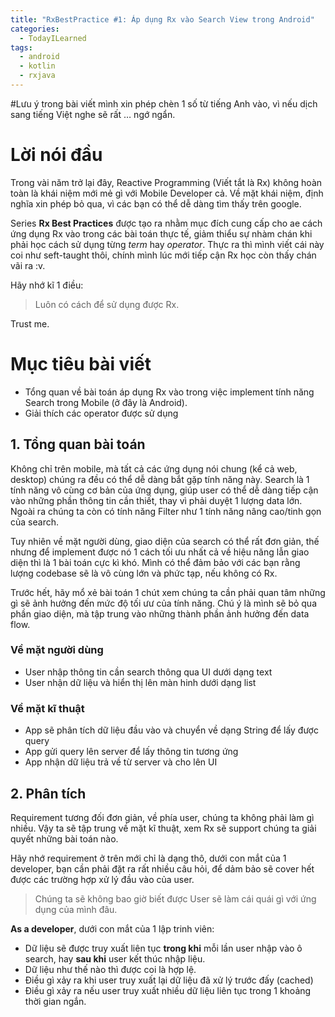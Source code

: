 ```yaml
---
title: "RxBestPractice #1: Áp dụng Rx vào Search View trong Android"
categories:
  - TodayILearned
tags:
  - android
  - kotlin
  - rxjava
---
```


#Lưu ý trong bài viết mình xin phép chèn 1 số từ tiếng Anh vào, vì nếu dịch sang tiếng Việt nghe sẽ rất … ngớ ngẩn. 


# Lời nói đầu 

Trong vài năm trở lại đây, Reactive Programming (Viết tắt là Rx) không hoàn toàn là khái niệm mới mẻ gì với Mobile Developer cả. Về mặt khái niệm, định nghĩa xin phép bỏ qua, vì các bạn có thể dễ dàng tìm thấy trên google.

Series **Rx Best Practices** được tạo ra nhằm mục đích cung cấp cho ae cách ứng dụng Rx vào trong các bài toán thực tế, giảm thiểu sự nhàm chán khi phải học cách sử dụng từng *term* hay *operator*. Thực ra thì mình viết cái này coi như seft-taught thôi, chính mình lúc mới tiếp cận Rx học còn thấy chán vãi ra :v.

Hãy nhớ kĩ 1 điều:

> Luôn có cách để sử dụng được Rx.

Trust me.


# Mục tiêu bài viết
- Tổng quan về bài toán áp dụng Rx vào trong việc implement tính năng Search trong Mobile (ở đây là Android).
- Giải thích các operator được sử dụng

## 1. Tổng quan bài toán

Không chỉ trên mobile, mà tất cả các ứng dụng nói chung (kể cả web, desktop) chúng ra đều có thể dễ dàng bắt gặp tính năng này. Search là 1 tính năng vô cùng cơ bản của ứng dụng, giúp user có thể dễ dàng tiếp cận vào những phần thông tin cần thiết, thay vì phải duyệt 1 lượng data lớn. Ngoài ra chúng ta còn có tính năng Filter như 1 tính năng nâng cao/tinh gọn của search.

Tuy nhiên về mặt người dùng, giao diện của search có thể rất đơn giản, thế nhưng để implement được nó 1 cách tối ưu nhất cả về hiệu năng lẫn giao diện thì là 1 bài toán cực kì khó. Mình có thể đảm bảo với các bạn rằng lượng codebase sẽ là vô cùng lớn và phức tạp, nếu không có Rx.

Trước hết, hãy mổ xẻ bài toán 1 chút xem chúng ta cần phải quan tâm những gì sẽ ảnh hưởng đến mức độ tối ưư của tính năng. Chú ý là mình sẽ bỏ qua phần giao diện, mà tập trung vào những thành phần ảnh hưởng đến data flow.

### Về mặt người dùng
-  User nhập thông tin cần search thông qua UI dưới dạng text
-  User nhận dữ liệu và hiển thị lên màn hinh dưới dạng list

### Về mặt kĩ thuật
- App sẽ phân tích dữ liệu đầu vào và chuyển về dạng String để lấy được query
- App gửi query lên server để lấy thông tin tương ứng
- App nhận dữ liệu trả về từ server và cho lên UI

## 2. Phân tích
Requirement tương đối đơn giản, về phía user, chúng ta không phải làm gì nhiều. Vậy ta sẽ tập trung về mặt kĩ thuật, xem Rx sẽ support chúng ta giải quyết những bài toán nào.

Hãy nhớ requirement ở trên mới chỉ là dạng thô, dưới con mắt của 1 developer, bạn cần phải đặt ra rất nhiều câu hỏi, để dảm bảo sẽ cover hết được các trường hợp xử lý đầu vào của user.

> Chúng ta sẽ không bao giờ biết được User sẽ làm cái quái gì với ứng dụng của mình đâu.

**As a developer**, dưới con mắt của 1 lập trinh viên:
- Dữ liệu sẽ được truy xuất liên tục **trong khi** mỗi lần user nhập vào ô search, hay **sau khi** user kết thúc nhập liệu.
- Dữ liệu như thế nào thì được coi là hợp lệ.
- Điều gì xảy ra khi user truy xuất lại dữ liệu đã xử lý trước đấy (cached)
- Điều gì xảy ra nếu user truy xuất nhiều dữ liệu liên tục trong 1 khoảng thời gian ngắn.